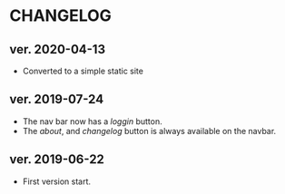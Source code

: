 # CHANGELOG

## ver. 2020-04-13

- Converted to a simple static site

## ver. 2019-07-24

- The nav bar now has a *loggin* button.
- The *about*, and *changelog* button is always available on the navbar.


## ver. 2019-06-22

- First version start.
